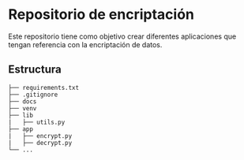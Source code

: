 # Repositorio de encriptación
Este repositorio tiene como objetivo crear diferentes aplicaciones que tengan referencia con la encriptación de datos.
## Estructura
```
├── requirements.txt
├── .gitignore
├── docs
├── venv
├── lib
|   ├── utils.py
├── app
|   ├── encrypt.py
|   ├── decrypt.py
└── ...
```
